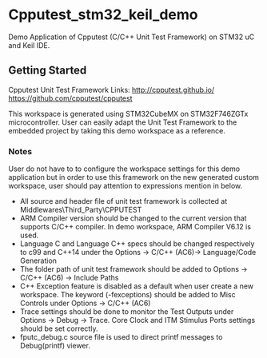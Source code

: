 # Cpputest_stm32_keil_demo
Demo Application of Cpputest (C/C++ Unit Test Framework) on STM32 uC and Keil IDE.

## Getting Started
Cpputest Unit Test Framework Links:
http://cpputest.github.io/
https://github.com/cpputest/cpputest

This workspace is generated using STM32CubeMX on STM32F746ZGTx microcontroller. User can easily adapt the Unit Test Framework to the embedded project by taking this demo workspace as a reference.

### Notes
User do not have to to configure the workspace settings for this demo application but in order to use this framework on the new generated custom workspace, user should pay attention to expressions mention in below.

 - All source and header file of unit test framework is collected at Middlewares\Third_Party\CPPUTEST
 - ARM Compiler version should be changed to the current version that supports C/C++ compiler. In demo workspace, ARM Compiler V6.12 is used.
 - Language C and Language C++ specs should be changed respectively to c99 and C++14 under the Options -> C/C++ (AC6)-> Language/Code Generation
 - The folder path of unit test framework should be added to Options -> C/C++ (AC6) -> Include Paths
 - C++ Exception feature is disabled as a default when user create a new workspace. The keyword (-fexceptions) should be added to Misc Controls under Options -> C/C++ (AC6)
 - Trace settings should be done to monitor the Test Outputs under Options -> Debug -> Trace. Core Clock and ITM Stimulus Ports settings should be set correctly.
 - fputc_debug.c source file is used to direct printf messages to Debug(printf) viewer.
